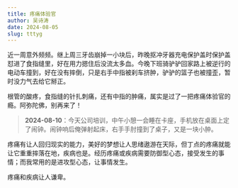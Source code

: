 ```yaml
---
title: 疼痛体验官
author: 吴诗涛
date: 2024-08-05
slug: tttyg
---
```


近一周意外频频。继上周三牙齿崩掉一小块后，昨晚抠冲牙器充电保护盖时保护盖怼进了食指缝里，好在用力摁住后没流太多血。今晚下班骑驴驴回家路上被逆行的电动车撞到，好在没有摔倒，只是右手中指被刹车挤肿，驴驴的篮子也被撞歪，暂时没力气去给它掰正。

根管的酸疼，食指缝的针扎刺痛，还有中指的肿痛，属实是过了一把疼痛体验官的瘾。阿弥陀佛，别再来了！

> **2024-08-10**：今天公司培训，中午小憩一会睡在卡座，手机放在桌面上定了闹钟。闹钟响后俺弹射起床，右手手肘撞到了桌子，又是一块小肿。

疼痛有让人回归现实的能力，美好的梦想让人思绪遨游在天际，但丁点的疼痛就能让它重重摔落在地，疾病也是。经历疼痛或疾病需要防御型心态，接受发生的事情；而我常用的是进攻型心态，让事情发生。

疼痛和疾病让人谦卑。
